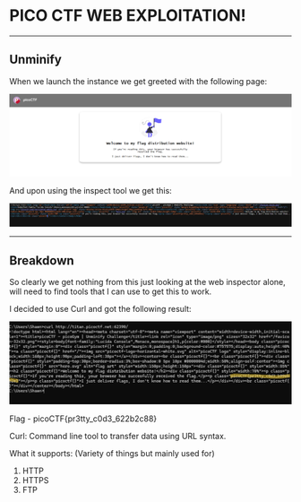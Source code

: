 # PICO CTF WEB EXPLOITATION!

----

## Unminify

When we launch the instance we get greeted with the following page:

![image_1](p_img/pico_1.png)

And upon using the inspect tool we get this:

![image_2](p_img/Term1.png)

----

## Breakdown

So clearly we get nothing from this just looking at the web inspector alone, will need to find tools that I can use to get this to work.

I decided to use Curl and got the following result:

![image_3](p_img/cmd1.png)

Flag - picoCTF{pr3tty_c0d3_622b2c88}

Curl: Command line tool to transfer data using URL syntax.

What it supports: (Variety of things but mainly used for)
1. HTTP
2. HTTPS
3. FTP
